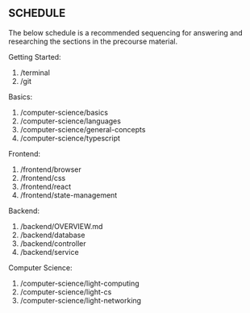 ## SCHEDULE

The below schedule is a recommended sequencing for answering and researching the sections in the precourse material.

Getting Started:
1. /terminal
2. /git

Basics:
1. /computer-science/basics
2. /computer-science/languages
3. /computer-science/general-concepts
4. /computer-science/typescript

Frontend:
1. /frontend/browser
2. /frontend/css
3. /frontend/react
4. /frontend/state-management

Backend:
1. /backend/OVERVIEW.md
2. /backend/database
3. /backend/controller
4. /backend/service

Computer Science:
1. /computer-science/light-computing
2. /computer-science/light-cs
3. /computer-science/light-networking



